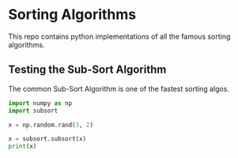 # Sorting Algorithms #
This repo contains python implementations of all the famous
sorting algorithms. 

## Testing the Sub-Sort Algorithm ##
The common Sub-Sort Algorithm is one of the fastest sorting algos.
```python
import numpy as np
import subsort

x = np.random.rand(3, 2)

x = subsort.subsort(x)
print(x)

```

